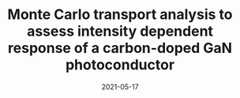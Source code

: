 ---
title: "Monte Carlo transport analysis to assess intensity dependent response of a carbon-doped GaN photoconductor"
collection: publications
permalink: /publication/2021-05-17-PCSS_2
date: 2021-05-17
venue: 'Journal of Applied Physics'
paperurl: 'https://doi.org/10.1063/5.0040173'
citation: 'Milestone, W., Guo, D., Sanati, M., Dowling, K.M., Hau-Riege, S., Voss, L.F., Conway, A., and Joshi, R.P., “Monte Carlo transport analysis to assess intensity dependent response of a carbon-doped GaN photoconductor,” Journal of Applied Physics, vol. 129, 19, p. 195703, 2021.'
link: 'https://doi.org/10.1063/5.0040173'

---
